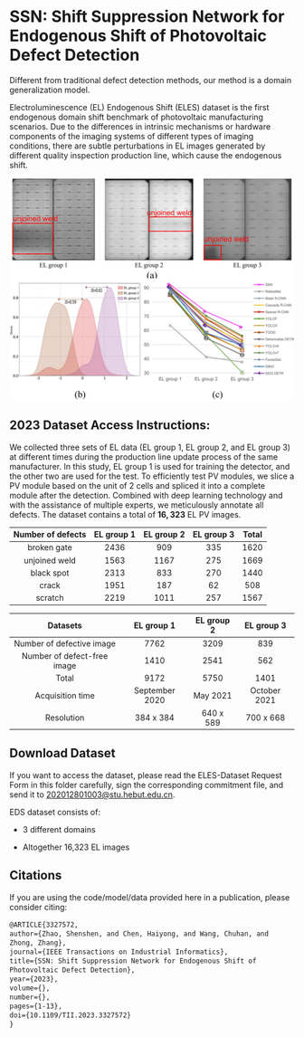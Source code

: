 # SSN: Shift Suppression Network for Endogenous Shift of Photovoltaic Defect Detection

Different from traditional defect detection methods, our method is a domain generalization model.

Electroluminescence (EL) Endogenous Shift (ELES) dataset is the first endogenous domain shift benchmark of photovoltaic manufacturing scenarios. Due to the differences in intrinsic mechanisms or hardware components of the imaging systems of different types of imaging conditions, there are subtle perturbations in EL images generated by different quality inspection production line, which cause the endogenous shift.



![image](https://github.com/zss313/ELES/blob/main/motivation.png) 

<be />


## 2023 Dataset Access Instructions:
We collected three sets of EL data (EL group 1, EL group 2, and EL group 3) at different times during the production line update process of the same manufacturer. In this study, EL group 1 is used for training the detector, and the other two are used for the test. To efficiently test PV modules, we slice a PV module based on the unit of 2 cells and spliced it into a complete module after the detection. Combined with deep learning technology and with the assistance of multiple experts, we meticulously annotate all defects. The dataset contains a total of **$16,323$** EL PV images. 


| Number of defects  | EL group 1 | EL group 2 | EL group 3 | Total |
| :---: | :---: | :---: | :---: | :---: |
| broken gate | 2436 | 909 | 335 | 1620 |
| unjoined weld | 1563 | 1167 | 275 | 1669 |
| black spot | 2313 | 833 | 270 | 1440 |
| crack | 1951 | 187 | 62 | 508 |
| scratch | 2219 | 1011 | 257 | 1567 |


<be />

| Datasets | EL group 1 | EL group 2 | EL group 3 |
| :---: | :---: | :---: | :---: |
| Number of defective image | 7762 | 3209 | 839 |
| Number of defect-free image | 1410 | 2541 | 562 |
| Total | 9172 | 5750 | 1401 |
| Acquisition time | September 2020 | May 2021 | October 2021 |
| Resolution | 384 x 384 | 640 x 589 | 700 x 668 |



## Download Dataset

If you want to access the dataset, please read the ELES-Dataset Request Form in this folder carefully, sign the corresponding commitment file, and send it to 202012801003@stu.hebut.edu.cn.

EDS dataset consists of:

  * 3 different domains

  * Altogether 16,323 EL images



## Citations

If you are using the code/model/data provided here in a publication, please consider citing:

   ```
   @ARTICLE{3327572,
   author={Zhao, Shenshen, and Chen, Haiyong, and Wang, Chuhan, and Zhong, Zhang},
   journal={IEEE Transactions on Industrial Informatics}, 
   title={SSN: Shift Suppression Network for Endogenous Shift of Photovoltaic Defect Detection}, 
   year={2023},
   volume={},
   number={},
   pages={1-13},
   doi={10.1109/TII.2023.3327572}
 } 

```
